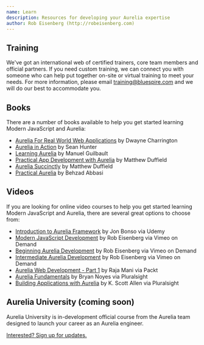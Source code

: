 ```yaml
---
name: Learn
description: Resources for developing your Aurelia expertise
author: Rob Eisenberg (http://robeisenberg.com)
---
```


## Training

We've got an international web of certified trainers, core team members and official partners. If you need custom training, we can connect you with someone who can help put together on-site or virtual training to meet your needs. For more information, please email <a href="mailto://training@bluespire.com?subject=Aurelia Training">training@bluespire.com</a> and we will do our best to accommodate you.


## Books

There are a number of books available to help you get started learning Modern JavaScript and Aurelia:

* [Aurelia For Real World Web Applications](https://leanpub.com/aurelia-for-real-world-applications) by Dwayne Charrington
* [Aurelia in Action](https://www.manning.com/books/aurelia-in-action) by Sean Hunter
* [Learning Aurelia](https://www.packtpub.com/web-development/learning-aurelia) by Manuel Guilbault
* [Practical App Development with Aurelia](https://www.apress.com/us/book/9781484234013) by Matthew Duffield
* [Aurelia Succinctly](https://www.syncfusion.com/resources/techportal/details/ebooks/aurelia_succinctly) by Matthew Duffield
* [Practical Aurelia](https://leanpub.com/practical-aurelia) by Behzad Abbasi

## Videos

If you are looking for online video courses to help you get started learning Modern JavaScript and Aurelia, there are several great options to choose from:

* [Introduction to Aurelia Framework](https://www.udemy.com/introduction-to-aurelia-framework/) by Jon Bonso via Udemy
* [Modern JavaScript Development](https://vimeo.com/ondemand/modernjavascript) by Rob Eisenberg via Vimeo on Demand
* [Beginning Aurelia Development](https://vimeo.com/ondemand/beginningaurelia) by Rob Eisenberg via Vimeo on Demand
* [Intermediate Aurelia Development](https://vimeo.com/ondemand/intermediateaurelia) by Rob Eisenberg via Vimeo on Demand
* [Aurelia Web Development - Part 1](https://www.packtpub.com/web-development/aurelia-web-development-part-1-video) by Raja Mani via Packt
* [Aurelia Fundamentals](https://www.pluralsight.com/courses/aurelia-fundamentals) by Bryan Noyes via Pluralsight
* [Building Applications with Aurelia](https://app.pluralsight.com/library/courses/building-applications-aurelia/table-of-contents) by K. Scott Allen via Pluralsight

## Aurelia University (coming soon)

Aurelia University is in-development official course from the Aurelia team designed to launch your career as an Aurelia engineer.

<a href="contact">Interested? Sign up for updates.</button>
